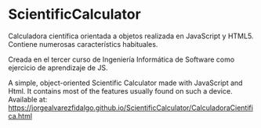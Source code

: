 # ScientificCalculator
Calculadora científica orientada a objetos realizada en JavaScript y HTML5. Contiene numerosas característics habituales.

Creada en el tercer curso de Ingeniería Informática de Software como ejercicio de aprendizaje de JS.

A simple, object-oriented Scientific Calculator made with JavaScript and Html. It contains most of the features usually found on such a device.
Available at:
https://jorgealvarezfidalgo.github.io/ScientificCalculator/CalculadoraCientifica.html
